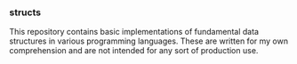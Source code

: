 ### structs

This repository contains basic implementations of fundamental data structures in
various programming languages. These are written for my own comprehension and
are not intended for any sort of production use.
